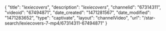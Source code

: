 {
    "title": "_lexiecovers_",
    "description": "_lexiecovers_",
    "channelid": "67314311",
    "videoid": "67494871",
    "date_created": "1471281567",
    "date_modified": "1471283652",
    "type": "captivate",
    "layout": "channelVideo",
    "url": "\/star-search\/lexiecovers-7-mp4\/67314311-67494871"
}